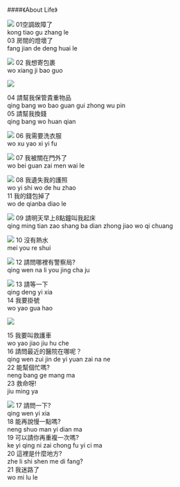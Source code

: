 <?php
$top = file_get_contents('basic.php');
echo $top;
?>

<div class="one item content" markdown="1">

####《About Life》

![](img/ch2/07/1.3.png)
01空調故障了   
kong tiao gu zhang le   
03 房間的燈壞了   
fang jian de deng huai le   


![](img/ch2/07/2.png)
02 我想寄包裹   
wo xiang ji bao guo   


![](img/ch2/07/4.5.png)

04 請幫我保管貴重物品   
qing bang wo bao guan gui zhong wu pin   
05 請幫我換錢   
qing bang wo huan qian   


![](img/ch2/07/6.png)
06 我需要洗衣服   
wo xu yao xi yi fu   

![](img/ch2/07/7.png)
07 我被關在門外了   
wo bei guan zai men wai le   

![](img/ch2/07/8.11.png)
08 我遺失我的護照   
wo yi shi wo de hu zhao   
11 我的錢包掉了   
wo de qianba diao le   

![](img/ch2/07/9.png)
09 請明天早上8點鐘叫我起床   
qing ming tian zao shang ba dian zhong jiao wo qi chuang   

![](img/ch2/07/10.png)
10 沒有熱水   
mei you re shui   

![](img/ch2/07/12.png)
12 請問哪裡有警察局?   
qing wen na li you jing cha ju   


![](img/ch2/07/13.14.png)
13 請等一下   
qing deng yi xia   
14 我要掛號   
wo yao gua hao   

![](img/ch2/07/15.16.22.23.png)

15 我要叫救護車   
wo yao jiao jiu hu che   
16 請問最近的醫院在哪呢？   
qing wen zui jin de yi yuan zai na ne   
22 能幫個忙嗎?   
neng bang ge mang ma   
23 救命呀!   
jiu ming ya   

![](img/ch2/07/17.18.19.20.21.png)
17 請問一下?   
qing wen yi xia   
18 能再說慢一點嗎?   
neng shuo man yi dian ma    
19 可以請你再重複一次嗎?   
ke yi qing ni zai chong fu yi ci ma   
20 這裡是什麼地方?   
zhe li shi shen me di fang?   
21 我迷路了   
wo mi lu le


</div>
<?php
$end = file_get_contents('end.php');
echo $end;
?>
